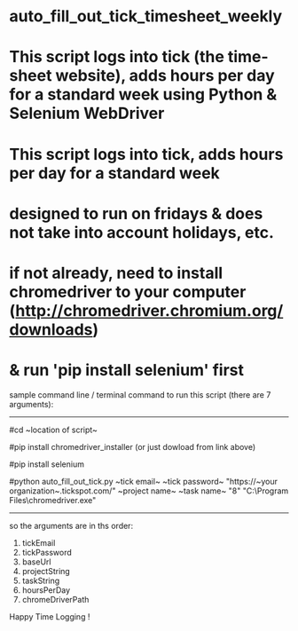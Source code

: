 # auto_fill_out_tick_timesheet_weekly

# This script logs into tick (the time-sheet website), adds hours per day for a standard week using Python &amp; Selenium WebDriver

# This script logs into tick, adds hours per day for a standard week

# designed to run on fridays & does not take into account holidays, etc.

# if not already, need to install chromedriver to your computer (http://chromedriver.chromium.org/downloads)

# & run 'pip install selenium' first

sample command line / terminal command to run this script (there are 7 arguments):


---------------------

#cd ~location of script~

#pip install chromedriver_installer   (or just dowload from link above)

#pip install selenium

#python auto_fill_out_tick.py ~tick email~ ~tick password~ "https://~your organization~.tickspot.com/" ~project name~ ~task name~ "8" "C:\Program Files\chromedriver.exe"



-------------------------

so the arguments are in ths order: 

1. tickEmail
2. tickPassword
3. baseUrl
4. projectString
5. taskString
6. hoursPerDay 
7. chromeDriverPath 

Happy Time Logging !
